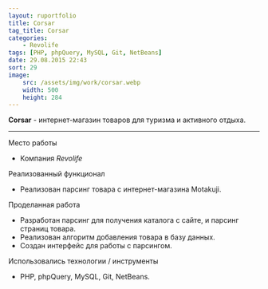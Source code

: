 ```yaml
---
layout: ruportfolio
title: Corsar
tag_title: Corsar
categories:
    - Revolife
tags: [PHP, phpQuery, MySQL, Git, NetBeans]
date: 29.08.2015 22:43
sort: 29
image: 
    src: /assets/img/work/corsar.webp 
    width: 500
    height: 284
---
```


**Corsar** - интернет-магазин товаров для туризма и активного отдыха.

---

Место работы

* Компания _Revolife_

Реализованный функционал

* Реализован парсинг товара с интернет-магазина Motakuji.

Проделанная работа

* Разработан парсинг для получения каталога с сайте, и парсинг страниц товара.
* Реализован алгоритм добавления товара в базу данных.
* Создан интерфейс для работы с парсингом.

Использовались технологии / инструменты

* PHP, phpQuery, MySQL, Git, NetBeans.
